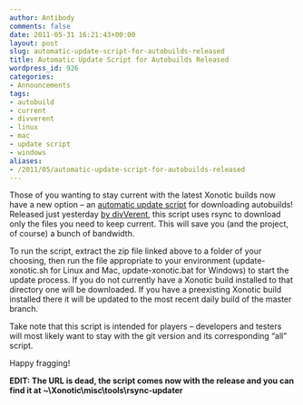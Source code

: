 ```yaml
---
author: Antibody
comments: false
date: 2011-05-31 16:21:43+00:00
layout: post
slug: automatic-update-script-for-autobuilds-released
title: Automatic Update Script for Autobuilds Released
wordpress_id: 926
categories:
- Announcements
tags:
- autobuild
- current
- divverent
- linux
- mac
- update script
- windows
aliases:
- /2011/05/automatic-update-script-for-autobuilds-released
---
```


Those of you wanting to stay current with the latest Xonotic builds now have a new option – an [automatic update script](http://rm.rm.rm-f.org/~xonotic/xonotic-autobuild-downloader.zip) for downloading autobuilds! Released just yesterday [by divVerent](http://forums.xonotic.org/showthread.php?tid=1863&pid=25681#pid25681), this script uses rsync to download only the files you need to keep current. This will save you (and the project, of course) a bunch of bandwidth.

To run the script, extract the zip file linked above to a folder of your choosing, then run the file appropriate to your environment (update-xonotic.sh for Linux and Mac, update-xonotic.bat for Windows) to start the update process. If you do not currently have a Xonotic build installed to that directory one will be downloaded. If you have a preexisting Xonotic build installed there it will be updated to the most recent daily build of the master branch.

Take note that this script is intended for players – developers and testers will most likely want to stay with the git version and its corresponding “all” script.

Happy fragging!

**EDIT: The URL is dead, the script comes now with the release and you can find it at ~\Xonotic\misc\tools\rsync-updater**

